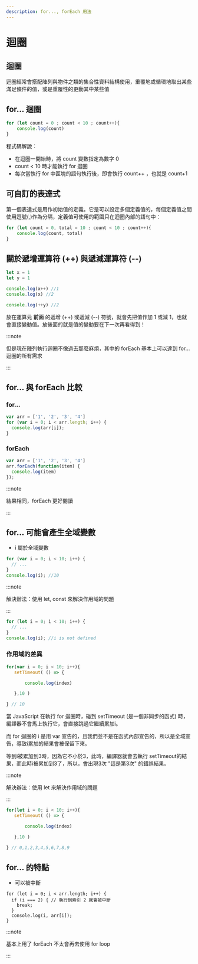 ```yaml
---
description: for..., forEach 用法
---
```


# 迴圈
## 迴圈
迴圈經常會搭配陣列與物件之類的集合性資料結構使用，重覆地或循環地取出某些滿足條件的值，或是重覆性的更動其中某些值
## for... 迴圈
```js
for (let count = 0 ; count < 10 ; count++){
    console.log(count)
}
```

程式碼解說：
* 在迴圈一開始時，將 count 變數指定為數字 0
* count < 10 時才能執行 for 迴圈
* 每次當執行 for 中區塊的語句執行後，即會執行 count++ ，也就是 count+1

## 可自訂的表達式
第一個表達式是用作初始值的定義。它是可以設定多個定義值的，每個定義值之間使用逗號(,)作為分隔，定義值可使用的範圍只在迴圈內部的語句中：

```js
for (let count = 0, total = 10 ; count < 10 ; count++){
    console.log(count, total)
}
```

## 關於遞增運算符 (++) 與遞減運算符 (--)
```js
let x = 1
let y = 1

console.log(x++) //1
console.log(x) //2

console.log(++y) //2
```
放在運算元 **前面** 的遞增 (++) 或遞減 (--) 符號，就會先把值作加 1 或減 1，也就會直接變動值。放後面的就是值的變動要在下一次再看得到！



:::note

但是現在陣列執行迴圈不像過去那麼麻煩，其中的 forEach 基本上可以達到 for... 迴圈的所有需求

:::

## for...  與 forEach 比較
### for...
```js
var arr = ['1', '2', '3', '4']
for (var i = 0; i < arr.length; i++) {
  console.log(arr[i]);
}
```
### forEach
```js
var arr = ['1', '2', '3', '4']
arr.forEach(function(item) {
  console.log(item)
});
```

:::note

結果相同，forEach 更好閱讀

:::

## for... 可能會產生全域變數
* i 屬於全域變數
```js
for (var i = 0; i < 10; i++) {
  // ...
}
console.log(i); //10
```

:::note

解決辦法：使用 let, const 來解決作用域的問題

:::

```js
for (let i = 0; i < 10; i++) {
  // ...
}
console.log(i); //i is not defined
```
### 作用域的差異
```js
for(var i = 0; i < 10; i++){
   setTimeout( () => {

       console.log(index)

   },10 )

} // 10
```

當 JavaScript 在執行 for 迴圈時，碰到 setTimeout (是一個非同步的函式) 時，編譯器不會馬上執行它，會直接跳過它繼續累加i。

而 for 迴圈的 i 是用 var 宣告的，且我們並不是在函式內部宣告的，所以是全域宣告，導致i累加的結果會被保留下來。

等到i被累加到3時，因為它不小於3，此時，編譯器就會去執行 setTimeout的結果，而此時i被累加到3了，所以，會出現3次 "這是第3次" 的錯誤結果。

:::note

解決辦法：使用 let 來解決作用域的問題

:::

```js
for(let i = 0; i < 10; i++){
   setTimeout( () => {

       console.log(index)

   },10 )

} // 0,1,2,3,4,5,6,7,8,9
```

## for... 的特點
* 可以被中斷
```
for (let i = 0; i < arr.length; i++) {
  if (i === 2) { // 執行到索引 2 就會被中斷
    break;
  }
  console.log(i, arr[i]);
}
```
:::note

基本上用了 forEach 不太會再去使用 for loop

:::
